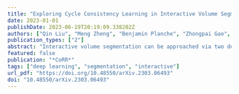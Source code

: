 ```yaml
---
title: "Exploring Cycle Consistency Learning in Interactive Volume Segmentation"
date: 2023-01-01
publishDate: 2023-06-19T20:19:09.338202Z
authors: ["Qin Liu", "Meng Zheng", "Benjamin Planche", "Zhongpai Gao", "Terrence Chen", "Marc Niethammer", "Ziyan Wu"]
publication_types: ["2"]
abstract: "Interactive volume segmentation can be approached via two decoupled modules: interaction-to-segmentation and segmentation propagation. Given a medical volume, a user first segments a slice (or several slices) via the interaction module and then propagates the segmentation(s) to the remaining slices. The user may repeat this process multiple times until a sufficiently high volume segmentation quality is achieved. However, due to the lack of human correction during propagation, segmentation errors are prone to accumulate in the intermediate slices and may lead to sub-optimal performance. To alleviate this issue, we propose a simple yet effective cycle consistency loss that regularizes an intermediate segmentation by referencing the accurate segmentation in the starting slice. To this end, we introduce a backward segmentation path that propagates the intermediate segmentation back to the starting slice using the same propagation network. With cycle consistency training, the propagation network is better regularized than in standard forward-only training approaches. Evaluation results on challenging benchmarks such as AbdomenCT-1k and OAI-ZIB demonstrate the effectiveness of our method. To the best of our knowledge, we are the first to explore cycle consistency learning in interactive volume segmentation."
featured: false
publication: "*CoRR*"
tags: ["deep learning", "segmentation", "interactive"]
url_pdf: "https://doi.org/10.48550/arXiv.2303.06493"
doi: "10.48550/arXiv.2303.06493"
---
```


